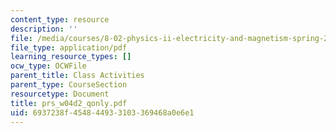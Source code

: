 ```yaml
---
content_type: resource
description: ''
file: /media/courses/8-02-physics-ii-electricity-and-magnetism-spring-2007/6937238f454844933103369468a0e6e1_prs_w04d2_qonly.pdf
file_type: application/pdf
learning_resource_types: []
ocw_type: OCWFile
parent_title: Class Activities
parent_type: CourseSection
resourcetype: Document
title: prs_w04d2_qonly.pdf
uid: 6937238f-4548-4493-3103-369468a0e6e1
---
```

